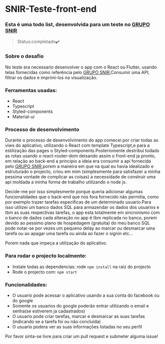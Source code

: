 
# SNIR-Teste-front-end

### Esta é uma todo list, desenvolvida para um teste no [GRUPO SNIR](https://snir.co.ao/) 

>Status:completado✔️

### Sobre o desafio

No teste era necessario desenvolver o app com o React ou Flutter, usando telas fornecidas como referência pelo [GRUPO SNIR](https://snir.co.ao/),Consumir uma API, filtrar os dados e imprimi-los na visualização.


### Ferramentas usadas:
- React 
- Typescript
- Styled-components
- Material-ui

### Processo de desenvolvimento

Durante o processo de desenvolvimento do app comecei por criar todas as viws do aplicativo, utilizando o React com template Typescript,e para a estilização das pages o Styled-components.Posteriomente destribui todads as rotas usando o react-router-dom deixando assim o front-end ja pronto, em relação ao back-end a principio a ideia era consumir a api fornecida pelo [GRUPO SNIR](https://snir.co.ao/),porem a maneira em que na qual eu havia idealizado e estruturado o projecto, criou em mim (simplesmente para satisfazer a minha pessima vontade de complicar as coisas) a necessidade de construir uma api moldada a minha forma de trabalho utilizando o node js. 

Decide-me por isso simplesmente porque queria adicionar algumas funcionalidades que o back-end que nos fora fornecido não permitia, como por exemplo trazer tarefas especificas de um determinado usuario.Para isso utilizei um banco dados SQL para armazendar os dados dos usuarios e tbm as suas respectivas tarefas, o app esta totalmente em sincronismo com o banco de dados cada alteração no app é tbm replicada no banco, porem devido ao pessimo plano de hospedagem (gratuita) do meu banco SQL pode notar-se por vezes um pequeno delay ao marcar ou desmarcar uma tarefa ou ao apagar uma tarefa ou ainda ao fazer o signin etc...

Porem nada que impeça a utilização do aplicativo.

### Para rodar o projecto localmente:
- Instale todas as dependencias: rode `npm install` na raiz do projecto
- Rode o projecto com: `npm start`

### Funcionalidades:

- O usuario pode acessar o aplicativo usando a sua conta do facebook ou do google
- Somente os usuarios do google poderão entrar utilizando o email e senha(se estiverem ja cadastrados) 
- O usuario pode criar tarefas, marcar e desmarcar as suas tarefas (indicando se a tarefa foi ou não concluida)
- O usuario podera ver as suas informações listadas no seu perfil


Por favor sinta-se livre para criar um pull request e submeter alguma issue!












